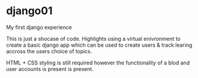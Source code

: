 # django01
My first django experience

This is just a shocase of code.
Highlights using a virtual enivronment to create a basic django app which can be used to create users & track learing accross the users choice of topics.

HTML + CSS styling is still required however the functionality of a blod and user accounts is present is present.
